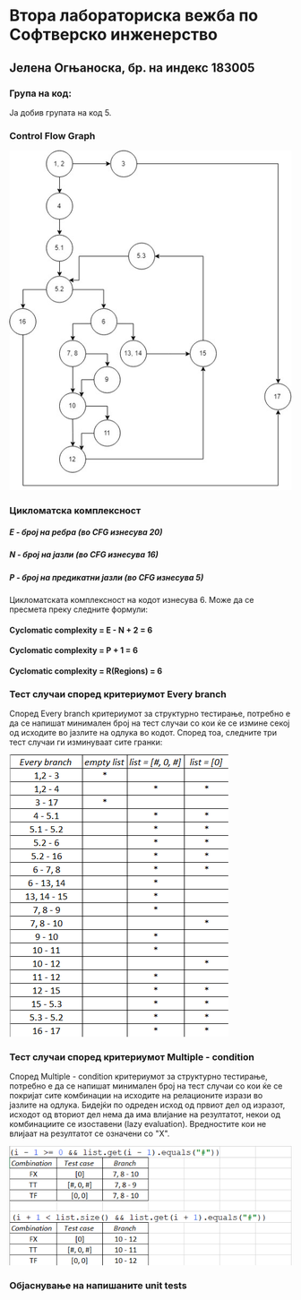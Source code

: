 # Втора лабораториска вежба по Софтверско инженерство
## Јелена Огњаноска, бр. на индекс 183005

### Група на код:
Ја добив групата на код 5.

### Control Flow Graph
![alt text](https://github.com/ognjanoskajelena/SI_lab2_183005/blob/master/images/CFG_lab2.jpg?raw=true)

### Цикломатска комплексност
##### E - број на ребра (во CFG изнесува 20)  
##### N - број на јазли (во CFG изнесува 16)  
##### P - број на предикатни јазли (во CFG изнесува 5)  
Цикломатската комплексност на кодот изнесува 6. Може да се пресмета преку следните формули:  
#### Cyclomatic complexity = E - N + 2 = 6
#### Cyclomatic complexity = P + 1 = 6
#### Cyclomatic complexity = R(Regions) = 6

### Тест случаи според критериумот Every branch
Според Every branch критериумот за структурно тестирање, потребно е да се напишат минимален број на тест случаи со кои ќе се измине секој од исходите во јазлите на одлука во кодот. Според тоа, следните три тест случаи ги изминуваат сите гранки:  
  
![alt text](https://github.com/ognjanoskajelena/SI_lab2_183005/blob/master/images/every-branch.png?raw=true)

### Тест случаи според критериумот Multiple - condition
Според Multiple - condition критериумот за структурно тестирање, потребно е да се напишат минимален број на тест случаи со кои ќе се покријат сите комбинации на исходите на релационите изрази во јазлите на одлука. Бидејќи по одреден исход од првиот дел од изразот, исходот од вториот дел нема да има влијание на резултатот, некои од комбинациите се изоставени (lazy evaluation). Вредностите кои не влијаат на резултатот се означени со "X".
  
![alt text](https://github.com/ognjanoskajelena/SI_lab2_183005/blob/master/images/multiple-condition.png?raw=true)  
  
### Објаснување на напишаните unit tests
